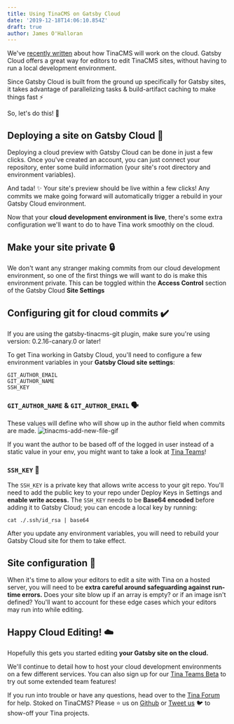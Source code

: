 ```yaml
---
title: Using TinaCMS on Gatsby Cloud
date: '2019-12-18T14:06:10.854Z'
draft: true
author: James O'Halloran
---
```


We've [recently written](/blog/editing-on-the-cloud/ 'TinaCMS on the cloud') about how TinaCMS will work on the cloud. Gatsby Cloud offers a great way for editors to edit TinaCMS sites, without having to run a local development environment.

Since Gatsby Cloud is built from the ground up specifically for Gatsby sites, it takes advantage of parallelizing tasks & build-artifact caching to make things fast ⚡

So, let's do this! 🕺

## Deploying a site on Gatsby Cloud 🚀

Deploying a cloud preview with Gatsby Cloud can be done in just a few clicks. Once you've created an account, you can just connect your repository, enter some build information (your site's root directory and environment variables).

And tada! ✨ Your site's preview should be live within a few clicks! Any commits we make going forward will automatically trigger a rebuild in your Gatsby Cloud environment.

Now that your **cloud development environment is live**, there's some extra configuration we'll want to do to have Tina work smoothly on the cloud.

## Make your site private 🔒

We don't want any stranger making commits from our cloud development environment, so one of the first things we will want to do is make this environment private. This can be toggled within the **Access Control** section of the Gatsby Cloud **Site Settings**

## Configuring git for cloud commits ✔️

<tip>
If you are using the gatsby-tinacms-git plugin, make sure you're using version: 0.2.16-canary.0 or later!
</tip>

To get Tina working in Gatsby Cloud, you'll need to configure a few environment variables in your **Gatsby Cloud site settings**:

    GIT_AUTHOR_EMAIL
    GIT_AUTHOR_NAME
    SSH_KEY

### `GIT_AUTHOR_NAME` & `GIT_AUTHOR_EMAIL` 🗣️

These values will define who will show up in the author field when commits are made.
![tinacms-add-new-file-gif](/img/commit_author_scott.png)

If you want the author to be based off of the logged in user instead of a static value in your env, you might want to take a look at [Tina Teams](/teams 'Tina Teams')!

### `SSH_KEY` 🔑

The `SSH_KEY` is a private key that allows write access to your git repo. You'll need to add the public key to your repo under Deploy Keys in Settings and **enable write access.** The `SSH_KEY` needs to be **Base64 encoded** before adding it to Gatsby Cloud; you can encode a local key by running:

`cat ./.ssh/id_rsa | base64`

<tip>
After you update any environment variables, you will need to rebuild your Gatsby Cloud site for them to take effect.
</tip>

## Site configuration 🔨

When it's time to allow your editors to edit a site with Tina on a hosted server, you will need to be **extra careful around safeguarding against run-time errors.** Does your site blow up if an array is empty? or if an image isn't defined? You'll want to account for these edge cases which your editors may run into while editing.

## Happy Cloud Editing! ☁️

Hopefully this gets you started editing **your Gatsby site on the cloud.**

We'll continue to detail how to host your cloud development environments on a few different services. You can also sign up for our [Tina Teams Beta](http://tinacms.org/teams) to try out some extended team features!

If you run into trouble or have any questions, head over to the [Tina Forum](https://community.tinacms.org/) for help. Stoked on TinaCMS? Please ⭐️ us on [Github](https://github.com/tinacms/tinacms) or [Tweet us](https://twitter.com/Tina_cms) 🐦 to show-off your Tina projects.
